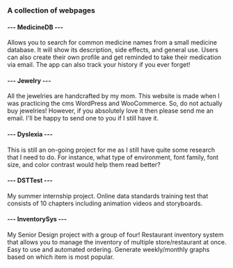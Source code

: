 ### A collection of webpages

#### --- MedicineDB ---
Allows you to search for common medicine names from a small medicine database. 
It will show its description, side effects, and general use. 
Users can also create their own profile and get reminded to take their medication via email. 
The app can also track your history if you ever forget!

#### --- Jewelry ---
All the jewelries are handcrafted by my mom. 
This website is made when I was practicing the cms WordPress and WooCommerce. So, do not actually buy jewelries!
However, if you absolutely love it then please send me an email. I'll be happy to send one to you if I still have it.

#### --- Dyslexia ---
This is still an on-going project for me as I still have quite some research that I need to do. 
For instance, what type of environment, font family, font size, and color contrast would help them read better?

#### --- DSTTest ---
My summer internship project.
Online data standards training test that consists of 10 chapters including animation videos and storyboards.

#### --- InventorySys ---
My Senior Design project with a group of four!
Restaurant inventory system that allows you to manage the inventory of multiple store/restaurant at once.
Easy to use and automated ordering.
Generate weekly/monthly graphs based on which item is most popular.
